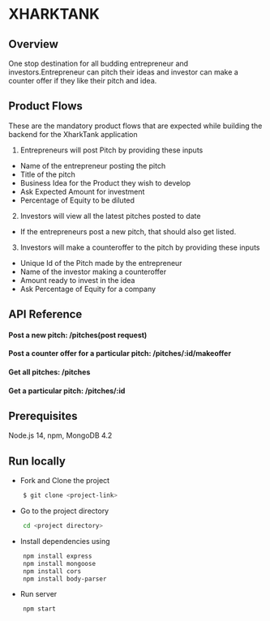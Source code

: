 # XHARKTANK

## Overview
One stop destination for all budding entrepreneur and investors.Entrepreneur can pitch their ideas and investor can make a counter offer if they like their pitch and idea.

## Product Flows
These are the mandatory product flows that are expected while building the backend for the XharkTank application

1. Entrepreneurs will post Pitch by providing these inputs
* Name of the entrepreneur posting the pitch
* Title of the pitch
* Business Idea for the Product they wish to develop
* Ask Expected Amount for investment
* Percentage of Equity to be diluted

2. Investors will view all the latest pitches posted to date
* If the entrepreneurs post a new pitch, that should also get listed. 

3. Investors will make a counteroffer to the pitch by providing these inputs
* Unique Id of the Pitch made by the entrepreneur
* Name of the investor making a counteroffer
* Amount ready to invest in the idea
* Ask Percentage of Equity for a company

## API Reference
#### Post a new pitch: /pitches(post request)
#### Post a counter offer for a particular pitch: /pitches/:id/makeoffer
#### Get all pitches: /pitches
#### Get a particular pitch: /pitches/:id

## Prerequisites
Node.js 14, npm, MongoDB 4.2

## Run locally
* Fork and Clone the project
```bash
    $ git clone <project-link>
```
* Go to the project directory
```bash
    cd <project directory>
```
* Install dependencies using
```bash
    npm install express
    npm install mongoose
    npm install cors
    npm install body-parser
```
* Run server
```bash
    npm start
```